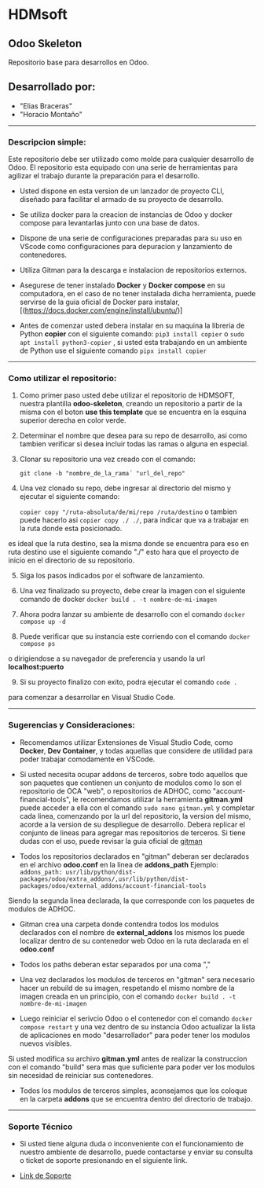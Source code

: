 # HDMsoft
## Odoo Skeleton
Repositorio base para desarrollos en Odoo.

## Desarrollado por:
   - "Elias Braceras"
   - "Horacio Montaño"

----------------------------------------------------------------------------------------------------------------------------------------------------------

### Descripcion simple:

  Este repositorio debe ser utilizado como molde para cualquier desarrollo de Odoo. El repositorio esta equipado con una serie de herramientas para agilizar el trabajo durante la preparación para el desarrollo.
  
  - Usted dispone en esta version de un lanzador de proyecto CLI, diseñado para facilitar el armado de su proyecto de desarrollo.
  
  - Se utiliza docker para la creacion de instancias de Odoo y docker compose para levantarlas junto con una base de datos.

  - Dispone de una serie de configuraciones preparadas para su uso en VScode como configuraciones para depuracion y lanzamiento de contenedores.

  - Utiliza Gitman para la descarga e instalacion de repositorios externos.
  
  -  Asegurese de tener instalado **Docker** y **Docker compose** en su computadora, en el caso de no tener instalada dicha herramienta,
 puede servirse de la guia oficial de Docker para instalar, [(https://docs.docker.com/engine/install/ubuntu/)]
 
  - Antes de comenzar usted debera instalar en su maquina la libreria de Python **copier** con el siguiente comando: 
    ```pip3 install copier```
 o 
    ```sudo apt install python3-copier```
 , si usted esta trabajando en un ambiente de Python use el siguiente comando 
    ```pipx install copier```

------------------------------------------------------------------------------------------------------------------------------------------------------------

### Como utilizar el repositorio:
 

 1. Como primer paso usted debe utilizar el repositorio de HDMSOFT, nuestra plantilla **odoo-skeleton**, creando un repositorio a partir de la misma con el boton
 **use this template** que se encuentra en la esquina superior derecha en color verde.
 
 2. Determinar el nombre que desea para su repo de desarrollo, asi como tambien verificar si desea incluir todas las ramas o alguna en especial.
 
 3. Clonar su repositorio una vez creado con el comando:
 
    ```git clone -b "nombre_de_la_rama´ "url_del_repo"```
 
 4. Una vez clonado su repo, debe ingresar al directorio del mismo y ejecutar el siguiente comando: 
 
    ```copier copy "/ruta-absoluta/de/mi/repo /ruta/destino``` o tambien puede hacerlo asi ``` copier copy ./ ./ ```,  para indicar que va a trabajar en la ruta donde esta posicionado.
 
 es ideal que la ruta destino, sea la misma donde se encuentra para eso en ruta destino
use el siguiente comando "./"
esto hara que el proyecto de inicio en el directorio de su repositorio.

 5. Siga los pasos indicados por el software de lanzamiento.

 6. Una vez finalizado su proyecto, debe crear la imagen con el siguiente comando de docker 
    ```docker build . -t nombre-de-mi-imagen```

 7. Ahora podra lanzar su ambiente de desarrollo con el comando 
    ```docker compose up -d```

 8. Puede verificar que su instancia este corriendo con el comando 
    ```docker compose ps```
    
 o dirigiendose a su navegador de preferencia y usando la url **localhost:puerto**
 
 9. Si su proyecto finalizo con exito, podra ejecutar el comando 
    ```code .```
    
 para comenzar a desarrollar en Visual Studio Code.

 ------------------------------------------------------------------------------------------------------------------------------------------------------

 ### Sugerencias y Consideraciones:

 - Recomendamos utilizar Extensiones de Visual Studio Code, como **Docker**, **Dev Container**, y todas aquellas que considere de utilidad
 para poder trabajar comodamente en VSCode.
 
  - Si usted necesita ocupar addons de terceros, sobre todo aquellos que son paquetes que contienen un conjunto de modulos como lo son el repositorio
  de OCA "web", o repositorios de ADHOC, como "account-financial-tools", le recomendamos utilizar la herramienta **gitman.yml**
  puede acceder a ella con el comando ```sudo nano gitman.yml``` y completar cada linea, comenzando por la url del repositorio, la version
  del mismo, acorde a la version de su despliegue de desarrollo. Debera replicar el conjunto de lineas para agregar mas repositorios de terceros.
  Si tiene dudas con el uso, puede revisar la guia oficial de [gitman](https://gitman.readthedocs.io/en/latest/)
  - Todos los repositorios declarados en "gitman" deberan ser declarados en el archivo **odoo.conf** en la linea de **addons_path**
  Ejemplo:
    ```addons_path: usr/lib/python/dist-packages/odoo/extra_addons/,usr/lib/python/dist-packages/odoo/external_addons/account-financial-tools```
    
  Siendo la segunda linea declarada, la que corresponde con los paquetes de modulos de ADHOC. 
  - Gitman crea una carpeta donde contendra todos los modulos declarados con el nombre de **external_addons** los mismos los puede localizar 
  dentro de su contenedor web Odoo en la ruta declarada en el **odoo.conf**
  - Todos los paths deberan estar separados por una coma ","
  - Una vez declarados los modulos de terceros en "gitman" sera necesario hacer un rebuild de su imagen, respetando el mismo nombre 
  de la imagen creada en un principio, con el comando 
    ```docker build . -t nombre-de-mi-imagen```
  
  - Luego reiniciar el serivcio Odoo o el contenedor con el comando 
    ```docker compose restart```
  y una vez dentro de su instancia Odoo
  actualizar la lista de aplicaciones en modo "desarrollador" para poder tener los modulos nuevos visibles. 

Si usted modifica su archivo **gitman.yml** antes de realizar la construccion con el comando "build" sera mas que suficiente para poder ver los modulos
sin necesidad de reiniciar sus contenedores.

  - Todos los modulos de terceros simples, aconsejamos que los coloque en la carpeta **addons** que se encuentra dentro del directorio de trabajo.


------------------------------------------------------------------------------------------------------------------------------------------------------

### Soporte Técnico

- Si usted tiene alguna duda o inconveniente con el funcionamiento de nuestro ambiente de desarrollo, puede contactarse y enviar su consulta o ticket
de soporte presionando en el siguiente link.

 - [Link de Soporte](https://odoo.hdmsoft.com.ar/contactus)


